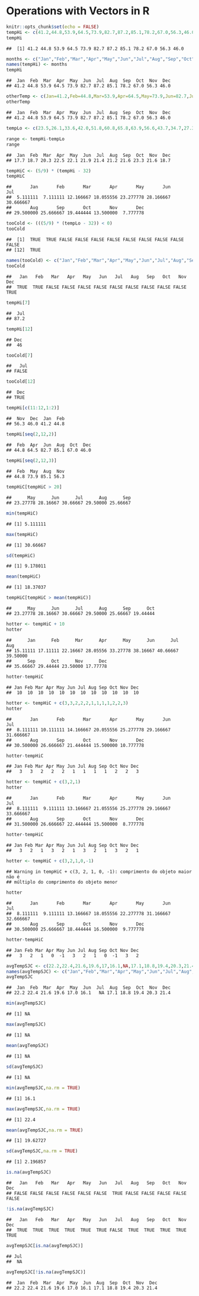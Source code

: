 Operations with Vectors in R
================

``` r
knitr::opts_chunk$set(echo = FALSE)
tempHi <- c(41.2,44.8,53.9,64.5,73.9,82.7,87.2,85.1,78.2,67.0,56.3,46.0)
tempHi
```

    ##  [1] 41.2 44.8 53.9 64.5 73.9 82.7 87.2 85.1 78.2 67.0 56.3 46.0

``` r
months <- c("Jan","Feb","Mar","Apr","May","Jun","Jul","Aug","Sep","Oct","Nov","Dec")
names(tempHi) <- months
tempHi
```

    ##  Jan  Feb  Mar  Apr  May  Jun  Jul  Aug  Sep  Oct  Nov  Dec 
    ## 41.2 44.8 53.9 64.5 73.9 82.7 87.2 85.1 78.2 67.0 56.3 46.0

``` r
otherTemp <- c(Jan=41.2,Feb=44.8,Mar=53.9,Apr=64.5,May=73.9,Jun=82.7,Jul=87.2,Aug=85.1,Sep=78.2,Oct=67.0,Nov=56.3,Dec=46.0)
otherTemp
```

    ##  Jan  Feb  Mar  Apr  May  Jun  Jul  Aug  Sep  Oct  Nov  Dec 
    ## 41.2 44.8 53.9 64.5 73.9 82.7 87.2 85.1 78.2 67.0 56.3 46.0

``` r
tempLo <- c(23.5,26.1,33.6,42.0,51.8,60.8,65.8,63.9,56.6,43.7,34.7,27.3)

range <- tempHi-tempLo
range 
```

    ##  Jan  Feb  Mar  Apr  May  Jun  Jul  Aug  Sep  Oct  Nov  Dec 
    ## 17.7 18.7 20.3 22.5 22.1 21.9 21.4 21.2 21.6 23.3 21.6 18.7

``` r
tempHiC <- (5/9) * (tempHi - 32)
tempHiC
```

    ##       Jan       Feb       Mar       Apr       May       Jun       Jul 
    ##  5.111111  7.111111 12.166667 18.055556 23.277778 28.166667 30.666667 
    ##       Aug       Sep       Oct       Nov       Dec 
    ## 29.500000 25.666667 19.444444 13.500000  7.777778

``` r
tooCold <- (((5/9) * (tempLo - 32)) < 0)
tooCold
```

    ##  [1]  TRUE  TRUE FALSE FALSE FALSE FALSE FALSE FALSE FALSE FALSE FALSE
    ## [12]  TRUE

``` r
names(tooCold) <- c("Jan","Feb","Mar","Apr","May","Jun","Jul","Aug","Sep","Oct","Nov","Dec")
tooCold
```

    ##   Jan   Feb   Mar   Apr   May   Jun   Jul   Aug   Sep   Oct   Nov   Dec 
    ##  TRUE  TRUE FALSE FALSE FALSE FALSE FALSE FALSE FALSE FALSE FALSE  TRUE

``` r
tempHi[7] 
```

    ##  Jul 
    ## 87.2

``` r
tempHi[12] 
```

    ## Dec 
    ##  46

``` r
tooCold[7]
```

    ##   Jul 
    ## FALSE

``` r
tooCold[12]
```

    ##  Dec 
    ## TRUE

``` r
tempHi[c(11:12,1:2)]
```

    ##  Nov  Dec  Jan  Feb 
    ## 56.3 46.0 41.2 44.8

``` r
tempHi[seq(2,12,2)]
```

    ##  Feb  Apr  Jun  Aug  Oct  Dec 
    ## 44.8 64.5 82.7 85.1 67.0 46.0

``` r
tempHi[seq(2,12,3)]
```

    ##  Feb  May  Aug  Nov 
    ## 44.8 73.9 85.1 56.3

``` r
tempHiC[tempHiC > 20] 
```

    ##      May      Jun      Jul      Aug      Sep 
    ## 23.27778 28.16667 30.66667 29.50000 25.66667

``` r
min(tempHiC)
```

    ## [1] 5.111111

``` r
max(tempHiC)
```

    ## [1] 30.66667

``` r
sd(tempHiC)
```

    ## [1] 9.178011

``` r
mean(tempHiC)
```

    ## [1] 18.37037

``` r
tempHiC[tempHiC > mean(tempHiC)] 
```

    ##      May      Jun      Jul      Aug      Sep      Oct 
    ## 23.27778 28.16667 30.66667 29.50000 25.66667 19.44444

``` r
hotter <- tempHiC + 10
hotter
```

    ##      Jan      Feb      Mar      Apr      May      Jun      Jul      Aug 
    ## 15.11111 17.11111 22.16667 28.05556 33.27778 38.16667 40.66667 39.50000 
    ##      Sep      Oct      Nov      Dec 
    ## 35.66667 29.44444 23.50000 17.77778

``` r
hotter-tempHiC
```

    ## Jan Feb Mar Apr May Jun Jul Aug Sep Oct Nov Dec 
    ##  10  10  10  10  10  10  10  10  10  10  10  10

``` r
hotter <- tempHiC + c(3,3,2,2,2,1,1,1,1,2,2,3)
hotter
```

    ##       Jan       Feb       Mar       Apr       May       Jun       Jul 
    ##  8.111111 10.111111 14.166667 20.055556 25.277778 29.166667 31.666667 
    ##       Aug       Sep       Oct       Nov       Dec 
    ## 30.500000 26.666667 21.444444 15.500000 10.777778

``` r
hotter-tempHiC
```

    ## Jan Feb Mar Apr May Jun Jul Aug Sep Oct Nov Dec 
    ##   3   3   2   2   2   1   1   1   1   2   2   3

``` r
hotter <- tempHiC + c(3,2,1)
hotter
```

    ##       Jan       Feb       Mar       Apr       May       Jun       Jul 
    ##  8.111111  9.111111 13.166667 21.055556 25.277778 29.166667 33.666667 
    ##       Aug       Sep       Oct       Nov       Dec 
    ## 31.500000 26.666667 22.444444 15.500000  8.777778

``` r
hotter-tempHiC
```

    ## Jan Feb Mar Apr May Jun Jul Aug Sep Oct Nov Dec 
    ##   3   2   1   3   2   1   3   2   1   3   2   1

``` r
hotter <- tempHiC + c(3,2,1,0,-1)
```

    ## Warning in tempHiC + c(3, 2, 1, 0, -1): comprimento do objeto maior não é
    ## múltiplo do comprimento do objeto menor

``` r
hotter
```

    ##       Jan       Feb       Mar       Apr       May       Jun       Jul 
    ##  8.111111  9.111111 13.166667 18.055556 22.277778 31.166667 32.666667 
    ##       Aug       Sep       Oct       Nov       Dec 
    ## 30.500000 25.666667 18.444444 16.500000  9.777778

``` r
hotter-tempHiC
```

    ## Jan Feb Mar Apr May Jun Jul Aug Sep Oct Nov Dec 
    ##   3   2   1   0  -1   3   2   1   0  -1   3   2

``` r
avgTempSJC <- c(22.2,22.4,21.6,19.6,17,16.1,NA,17.1,18.8,19.4,20.3,21.4)
names(avgTempSJC) <- c("Jan","Feb","Mar","Apr","May","Jun","Jul","Aug","Sep","Oct","Nov","Dec")
avgTempSJC
```

    ##  Jan  Feb  Mar  Apr  May  Jun  Jul  Aug  Sep  Oct  Nov  Dec 
    ## 22.2 22.4 21.6 19.6 17.0 16.1   NA 17.1 18.8 19.4 20.3 21.4

``` r
min(avgTempSJC)
```

    ## [1] NA

``` r
max(avgTempSJC)
```

    ## [1] NA

``` r
mean(avgTempSJC)
```

    ## [1] NA

``` r
sd(avgTempSJC)
```

    ## [1] NA

``` r
min(avgTempSJC,na.rm = TRUE)
```

    ## [1] 16.1

``` r
max(avgTempSJC,na.rm = TRUE)
```

    ## [1] 22.4

``` r
mean(avgTempSJC,na.rm = TRUE)
```

    ## [1] 19.62727

``` r
sd(avgTempSJC,na.rm = TRUE)
```

    ## [1] 2.196857

``` r
is.na(avgTempSJC)
```

    ##   Jan   Feb   Mar   Apr   May   Jun   Jul   Aug   Sep   Oct   Nov   Dec 
    ## FALSE FALSE FALSE FALSE FALSE FALSE  TRUE FALSE FALSE FALSE FALSE FALSE

``` r
!is.na(avgTempSJC)
```

    ##   Jan   Feb   Mar   Apr   May   Jun   Jul   Aug   Sep   Oct   Nov   Dec 
    ##  TRUE  TRUE  TRUE  TRUE  TRUE  TRUE FALSE  TRUE  TRUE  TRUE  TRUE  TRUE

``` r
avgTempSJC[is.na(avgTempSJC)]
```

    ## Jul 
    ##  NA

``` r
avgTempSJC[!is.na(avgTempSJC)]
```

    ##  Jan  Feb  Mar  Apr  May  Jun  Aug  Sep  Oct  Nov  Dec 
    ## 22.2 22.4 21.6 19.6 17.0 16.1 17.1 18.8 19.4 20.3 21.4
